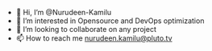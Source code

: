 - 👋 Hi, I’m @Nurudeen-Kamilu
- 👀 I’m interested in Opensource and DevOps optimization
- 💞️ I’m looking to collaborate on any project
- 📫 How to reach me nurudeen.kamilu@pluto.tv

<!---
Nurudeen-Kamilu/Nurudeen-Kamilu is a ✨ special ✨ repository because its `README.md` (this file) appears on your GitHub profile.
You can click the Preview link to take a look at your changes.
--->

